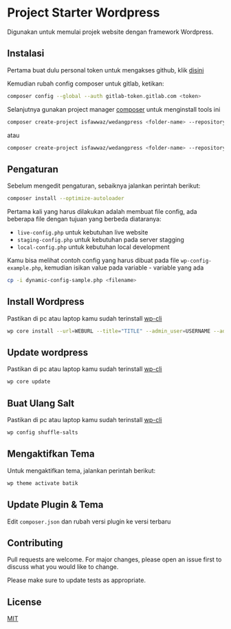 # Project Starter Wordpress

Digunakan untuk memulai projek website dengan framework Wordpress.

## Instalasi

Pertama buat dulu personal token untuk mengakses github, klik [disini](https://gitlab.com/profile/personal_access_tokens)

Kemudian rubah config composer untuk gitlab, ketikan:

```bash
composer config --global --auth gitlab-token.gitlab.com <token>
```

Selanjutnya gunakan project manager [composer](https://getcomposer.org/) untuk menginstall tools ini

```bash
composer create-project isfawwaz/wedangpress <folder-name> --repository='{"type": "vcs", "url": "https://github.com/isfawwaz/wedangpress.git"}'
```

atau

```bash
composer create-project isfawwaz/wedangpress <folder-name> --repository='{"type": "github", "url": "https://github.com/isfawwaz/wedangpress.git"}'
```

## Pengaturan

Sebelum mengedit pengaturan, sebaiknya jalankan perintah berikut:

```bash
composer install --optimize-autoloader
```

Pertama kali yang harus dilakukan adalah membuat file config, ada beberapa file dengan tujuan yang berbeda diataranya:
- `live-config.php` untuk kebutuhan live website
- `staging-config.php` untuk kebutuhan pada server stagging
- `local-config.php` untuk kebutuhan local development

Kamu bisa melihat contoh config yang harus dibuat pada file `wp-config-example.php`, kemudian isikan value pada variable - variable yang ada

```bash
cp -i dynamic-config-sample.php <filename>
```

## Install Wordpress

Pastikan di pc atau laptop kamu sudah terinstall [wp-cli](https://developer.wordpress.org/cli/)

```bash
wp core install --url=WEBURL --title="TITLE" --admin_user=USERNAME --admin_password=PASSWORD --admin_email=EMAIL
```

## Update wordpress

Pastikan di pc atau laptop kamu sudah terinstall [wp-cli](https://developer.wordpress.org/cli/)

```bash
wp core update
```

## Buat Ulang Salt

Pastikan di pc atau laptop kamu sudah terinstall [wp-cli](https://developer.wordpress.org/cli/)

```bash
wp config shuffle-salts
```

## Mengaktifkan Tema

Untuk mengaktifkan tema, jalankan perintah berikut:

```bash
wp theme activate batik
```

## Update Plugin & Tema

Edit `composer.json` dan rubah versi plugin ke versi terbaru

## Contributing
Pull requests are welcome. For major changes, please open an issue first to discuss what you would like to change.

Please make sure to update tests as appropriate.

## License
[MIT](https://choosealicense.com/licenses/mit/)
